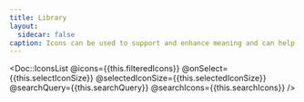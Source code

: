 ```yaml
---
title: Library
layout:
  sidecar: false
caption: Icons can be used to support and enhance meaning and can help call out information.
---
```


<Doc::IconsList
  @icons={{this.filteredIcons}}
  @onSelect={{this.selectIconSize}}
  @selectedIconSize={{this.selectedIconSize}}
  @searchQuery={{this.searchQuery}}
  @searchIcons={{this.searchIcons}}
/>